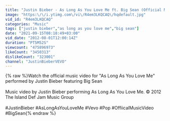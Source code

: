 ```yaml
---
title: "Justin Bieber - As Long As You Love Me ft. Big Sean (Official Music Video)"
image: "https:\/\/i.ytimg.com\/vi\/R4em3LKQCAQ\/hqdefault.jpg"
vid_id: "R4em3LKQCAQ"
categories: "Music"
tags: ["justin bieber","as long as you love me","big sean"]
date: "2021-09-15T08:18:49+03:00"
vid_date: "2012-08-01T12:00:14Z"
duration: "PT5M52S"
viewcount: "475896973"
likeCount: "3450313"
dislikeCount: "323001"
channel: "JustinBieberVEVO"
---
```

{% raw %}Watch the official music video for &quot;As Long As You Love Me&quot; performed by Justin Bieber featuring Big Sean<br /><br />Music video by Justin Bieber performing As Long As You Love Me. © 2012 The Island Def Jam Music Group<br /><br />#JustinBieber #AsLongAsYouLoveMe #Vevo #Pop #OffiicalMusicVideo #BigSean{% endraw %}
